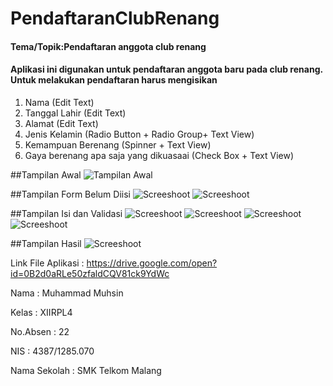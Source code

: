# PendaftaranClubRenang
#### Tema/Topik:Pendaftaran anggota club renang
#### Aplikasi ini digunakan untuk pendaftaran anggota baru pada club renang. Untuk melakukan pendaftaran harus mengisikan
1. Nama (Edit Text)
2. Tanggal Lahir (Edit Text)
3. Alamat (Edit Text)
4. Jenis Kelamin (Radio Button + Radio Group+ Text View)
5. Kemampuan Berenang (Spinner + Text View)
6. Gaya berenang apa saja yang dikuasaai (Check Box + Text View)

##Tampilan Awal
  ![Tampilan Awal](https://github.com/MuhammadMuhsin/PendaftaranClubRenang/blob/master/TampilanAwal.png)

##Tampilan Form Belum Diisi 
  ![Screeshoot](https://github.com/MuhammadMuhsin/PendaftaranClubRenang/blob/master/Validasi.png)
  ![Screeshoot](https://github.com/MuhammadMuhsin/PendaftaranClubRenang/blob/master/Validasi1.png)
  
##Tampilan Isi dan Validasi
  ![Screeshoot](https://github.com/MuhammadMuhsin/PendaftaranClubRenang/blob/master/ValidasiTanggal.png)
  ![Screeshoot](https://github.com/MuhammadMuhsin/PendaftaranClubRenang/blob/master/ValidasiBulan.png)
  ![Screeshoot](https://github.com/MuhammadMuhsin/PendaftaranClubRenang/blob/master/ValidasiTahun.png)
  ![Screeshoot](https://github.com/MuhammadMuhsin/PendaftaranClubRenang/blob/master/IsiData.png)

##Tampilan Hasil
  ![Screeshoot](https://github.com/MuhammadMuhsin/PendaftaranClubRenang/blob/master/HasilData.png)

Link File Aplikasi : https://drive.google.com/open?id=0B2d0aRLe50zfaldCQV81ck9YdWc

Nama : Muhammad Muhsin

Kelas : XIIRPL4

No.Absen : 22

NIS : 4387/1285.070

Nama Sekolah : SMK Telkom Malang
